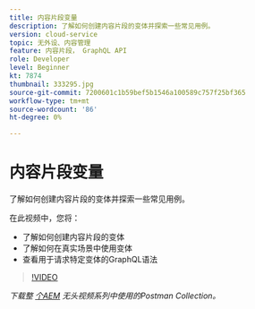 ```yaml
---
title: 内容片段变量
description: 了解如何创建内容片段的变体并探索一些常见用例。
version: cloud-service
topic: 无外设、内容管理
feature: 内容片段， GraphQL API
role: Developer
level: Beginner
kt: 7874
thumbnail: 333295.jpg
source-git-commit: 7200601c1b59bef5b1546a100589c757f25bf365
workflow-type: tm+mt
source-wordcount: '86'
ht-degree: 0%

---
```



# 内容片段变量

了解如何创建内容片段的变体并探索一些常见用例。

在此视频中，您将：

+ 了解如何创建内容片段的变体
+ 了解如何在真实场景中使用变体
+ 查看用于请求特定变体的GraphQL语法

>[!VIDEO](https://video.tv.adobe.com/v/333295/?quality=12&learn=on)

_下载整 [个AEM](./assets/aem-headless-video-series.postman_collection.json) 无头视频系列中使用的Postman Collection。_
